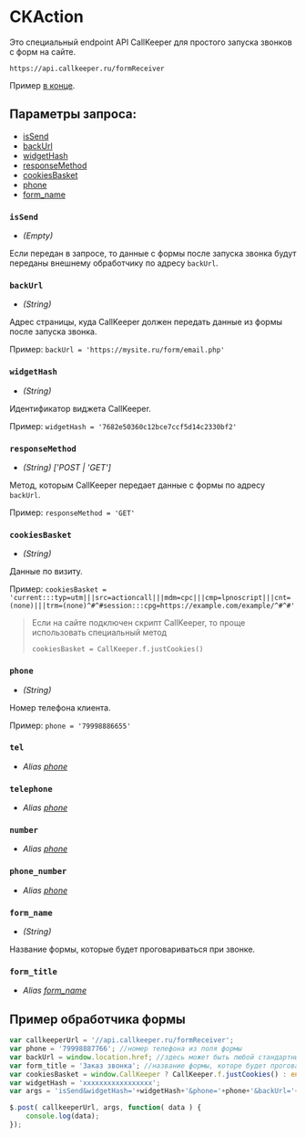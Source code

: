 # CKAction
Это специальный endpoint API CallKeeper для простого запуска звонков с форм на сайте.

```
https://api.callkeeper.ru/formReceiver
```

Пример [в конце](#пример-обработчика-формы).

## Параметры запроса:

- [isSend](#issend)
- [backUrl](#backurl)
- [widgetHash](#widgethash)
- [responseMethod](#responsemethod)
- [cookiesBasket](#cookiesbasket)
- [phone](#phone)
- [form_name](#form_name)

### `isSend`
* *(Empty)*

Если передан в запросе, то данные с формы после запуска звонка будут переданы внешнему обработчику по адресу `backUrl`.

### `backUrl`
* *(String)*

Адрес страницы, куда CallKeeper должен передать данные из формы после запуска звонка.

Пример: `backUrl = 'https://mysite.ru/form/email.php'`

### `widgetHash`
* *(String)*

Идентификатор виджета CallKeeper.

Пример: `widgetHash = '7682e50360c12bce7ccf5d14c2330bf2'`

### `responseMethod`
* *(String) ['POST | 'GET']*

Метод, которым CallKeeper передает данные с формы по адресу `backUrl`.

Пример: `responseMethod = 'GET'`

### `cookiesBasket`
* *(String)*

Данные по визиту.

Пример: `cookiesBasket = 'current:::typ=utm|||src=actioncall|||mdm=cpc|||cmp=lpnoscript|||cnt=(none)|||trm=(none)^#^#session:::cpg=https://example.com/example/^#^#'`

> Если на сайте подключен скрипт CallKeeper, то проще использовать специальный метод
> ```
> cookiesBasket = CallKeeper.f.justCookies()
> ```

### `phone`
* *(String)*

Номер телефона клиента.

Пример: `phone = '79998886655'`

### `tel`
* *Alias [phone](#phone)*

### `telephone`
* *Alias [phone](#phone)*

### `number`
* *Alias [phone](#phone)*

### `phone_number`
* *Alias [phone](#phone)*

### `form_name`
* *(String)*

Название формы, которые будет проговариваться при звонке.

### `form_title`
* *Alias [form_name](#form_name)*


## Пример обработчика формы

```js
var callkeeperUrl = '//api.callkeeper.ru/formReceiver';
var phone = '79998887766'; //номер телефона из поля формы
var backUrl = window.location.href; //здесь может быть любой стандартный обработчик. Например, отправка заявки на почту
var form_title = 'Заказ звонка'; //название формы, которе будет проговариваться при звонке
var cookiesBasket = window.CallKeeper ? CallKeeper.f.justCookies() : encodeURIComponent('current:::typ=utm|||src=actioncall|||mdm=cpc|||cmp=lpnoscript|||cnt=(none)|||trm=(none)^#^#session:::cpg=https://example.com/example/^#^#'); // в случае если код CallKeeper не подключен - статичные cookies
var widgetHash = 'xxxxxxxxxxxxxxxxx';
var args = 'isSend&widgetHash='+widgetHash+'&phone='+phone+'&backUrl='+backUrl+'&cookiesBasket='+cookiesBasket+'&form_title='+form_title;

$.post( callkeeperUrl, args, function( data ) {
	console.log(data);
});
```
